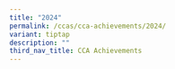 ```yaml
---
title: "2024"
permalink: /ccas/cca-achievements/2024/
variant: tiptap
description: ""
third_nav_title: CCA Achievements
---
```

